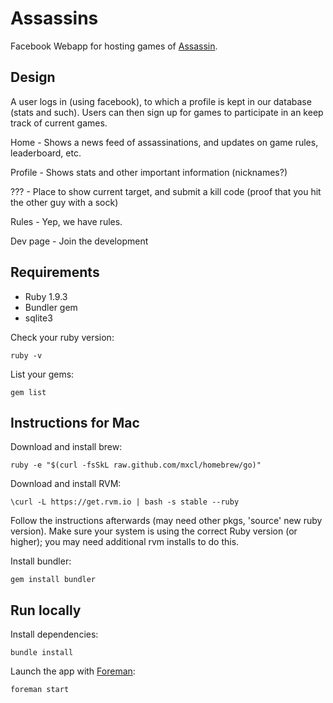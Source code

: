 Assassins
==================================

Facebook Webapp for hosting games of [Assassin](http://en.wikipedia.org/wiki/Assassin_%28game%29).

Design
------

A user logs in (using facebook), to which a profile is kept in our database (stats and such).
Users can then sign up for games to participate in an keep track of current games.

Home - Shows a news feed of assassinations, and updates on game rules, leaderboard, etc.

Profile - Shows stats and other important information (nicknames?)

??? - Place to show current target, and submit a kill code (proof that you hit the other guy with a sock)

Rules - Yep, we have rules.

Dev page - Join the development

Requirements
------------

* Ruby 1.9.3
* Bundler gem
* sqlite3

Check your ruby version:
    
    ruby -v

List your gems:
    
    gem list


Instructions for Mac
--------------------

Download and install brew:

    ruby -e "$(curl -fsSkL raw.github.com/mxcl/homebrew/go)"

Download and install RVM:

```\curl -L https://get.rvm.io | bash -s stable --ruby```

Follow the instructions afterwards (may need other pkgs, 'source' new ruby version). Make sure your system is using the correct Ruby version (or higher); you may need additional rvm installs to do this.

Install bundler:

    gem install bundler


Run locally
-----------

Install dependencies:

    bundle install

Launch the app with [Foreman](http://blog.daviddollar.org/2011/05/06/introducing-foreman.html):

    foreman start

